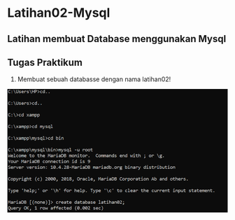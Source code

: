 # Latihan02-Mysql

## Latihan membuat Database menggunakan Mysql
## Tugas Praktikum
1. Membuat sebuah databasse dengan nama latihan02!

![](Gambar/1.PNG)
